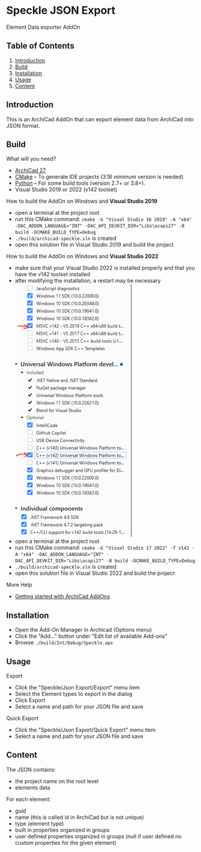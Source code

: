# Speckle JSON Export

Element Data exporter AddOn

## Table of Contents
1. [Introduction](#introduction)
2. [Build](#build)
3. [Installation](#installation)
4. [Usage](#usage)
5. [Content](#content)

## Introduction
This is an ArchiCad AddOn that can export element data from ArchiCad into JSON format.

## Build
What will you need?
- [ArchiCad 27](https://graphisoft.com/downloads/archicad/install/AC27/INT/)
- [CMake](https://cmake.org) – To generate IDE projects (3.16 minimum version is needed)
- [Python](https://www.python.org) – For some build tools (version 2.7+ or 3.8+).
- Visual Studio 2019 or 2022 (v142 toolset)

How to build the AddOn on Windows and **Visual Studio 2019**
- open a terminal at the project root
- run this CMake command: ```cmake -G "Visual Studio 16 2019" -A "x64" -DAC_ADDON_LANGUAGE="INT" -DAC_API_DEVKIT_DIR="Libs\acapi27" -B build -DCMAKE_BUILD_TYPE=Debug```
- ```./build/archicad-speckle.sln``` is created
- open this solution file in Visual Studio 2019 and build the project

How to build the AddOn on Windows and **Visual Studio 2022**
- make sure that your Visual Studio 2022 is installed properly and that you have the v142 toolset installed
- after modifying the installation, a restart may be necessary
![VS 2022 Components](images/vs_2022_install.PNG)
- open a terminal at the project root
- run this CMake command: ```cmake -G "Visual Studio 17 2022" -T v142 -A "x64" -DAC_ADDON_LANGUAGE="INT" -DAC_API_DEVKIT_DIR="Libs\acapi27" -B build -DCMAKE_BUILD_TYPE=Debug```
- ```./build/archicad-speckle.sln``` is created
- open this solution file in Visual Studio 2022 and build the project

More Help

- [Getting started with ArchiCad AddOns](https://archicadapi.graphisoft.com/getting-started-with-archicad-add-ons)

## Installation
- Open the Add-On Manager in Archicad (Options menu)
- Click the "Add..." button under "Edit list of available Add-ons"
- Browse ```./build/Int/Debug/Speckle.apx```

## Usage
Export
- Click the "Speckle/Json Export/Export" menu item
- Select the Element types to export in the dialog
- Click Export
- Select a name and path for your JSON file and save

Quick Export
- Click the "Speckle/Json Export/Quick Export" menu item
- Select a name and path for your JSON file and save

## Content
The JSON contains:
- the project name on the root level
- elements data

For each element:
- guid
- name (this is called id in ArchiCad but is not unique)
- type (element type)
- built in properties organized in groups
- user defined properties organized in groups (null if user defined no custom properties for the given element)

